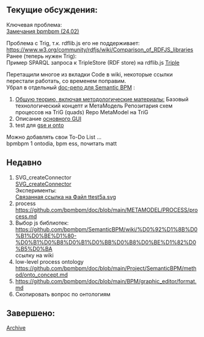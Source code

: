 ## Текущие обсуждения:
Ключевая проблема:  
[Замечания bpmbpm (24.02)](https://github.com/bpmbpm/SemanticBPM/wiki/%D0%97%D0%B0%D0%BC%D0%B5%D1%87%D0%B0%D0%BD%D0%B8%D1%8F-%D0%BA-%D1%82%D0%B5%D1%81%D1%82%D0%B8%D1%80%D0%BE%D0%B2%D0%B0%D0%BD%D0%B8%D1%8E#%D0%B7%D0%B0%D0%BC%D0%B5%D1%87%D0%B0%D0%BD%D0%B8%D1%8F-bpmbpm-2402)

Проблема с Trig, т.к. rdflib.js его не поддерживает:  
https://www.w3.org/community/rdfjs/wiki/Comparison_of_RDFJS_libraries  
Ранее (теперь нужен Trig):   
Пример SPARQL запроса к TripleStore (RDF store) на rdflib.js [Triple](https://github.com/bpmbpm/SemanticBPM/blob/main/samples/vad_1_rdflib/README.md)

Перетащили многое из вкладки Code в wiki, некоторые ссылки перестали работать, со временем поправим.  
Убрал в отдельный [doc-репо для Semantic BPM](https://github.com/bpmbpm/doc/tree/main/Project/SemanticBPM) : 
1. [Общую теорию, включая методологические материалы:]( https://github.com/bpmbpm/doc/blob/main/Project/SemanticBPM/method/README.md) 
Базовый технологический концепт и МетаМодель Репозитария схем процессов на TriG (quads) Repo MetaModel на TriG
2. Описание [основного GUI]( https://github.com/bpmbpm/doc/blob/main/Project/SemanticBPM/design/mainGUI.md)
3. test для [gse и onto](https://github.com/bpmbpm/doc/tree/main/Project/test)


Можно добавлять свои To-Do List ...  
bpmbpm 
1 ontodia, bpm ess, почитать matt

## Недавно
1. SVG_createConnector  
[SVG_createConnector](https://github.com/bpmbpm/SemanticBPM/tree/main/implementations/SVG/connector#svg_createconnector)  
Эксперименты:  
[Связанная ссылка на Файл ttest5a.svg](https://github.com/bpmbpm/doc/blob/main/test/SVG/README.md)
2. process https://github.com/bpmbpm/doc/blob/main/METAMODEL/PROCESS/process.md  
3. Выбор js библиотек: https://github.com/bpmbpm/SemanticBPM/wiki/%D0%92%D1%8B%D0%B1%D0%BE%D1%80-%D0%B1%D0%B8%D0%B1%D0%BB%D0%B8%D0%BE%D1%82%D0%B5%D0%BA  
ссылку на wiki 
4. low-level process ontology https://github.com/bpmbpm/doc/blob/main/Project/SemanticBPM/method/onto_concept.md
5. https://github.com/bpmbpm/doc/blob/main/BPM/graphic_editor/format.md
6. Скопировать вопрос по онтологиям 

## Завершено:
[Archive](TODOsemBPMarc.md)

